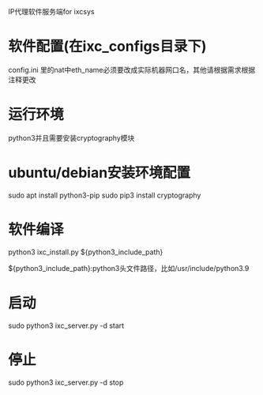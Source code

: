 IP代理软件服务端for ixcsys

# 软件配置(在ixc_configs目录下)
config.ini 里的nat中eth_name必须要改成实际机器网口名，其他请根据需求根据注释更改


# 运行环境
python3并且需要安装cryptography模块

# ubuntu/debian安装环境配置
sudo apt install python3-pip
sudo pip3 install cryptography

# 软件编译
python3 ixc_install.py ${python3_include_path}

${python3_include_path}:python3头文件路径，比如/usr/include/python3.9

# 启动
sudo python3 ixc_server.py -d start

# 停止
sudo python3 ixc_server.py -d stop
